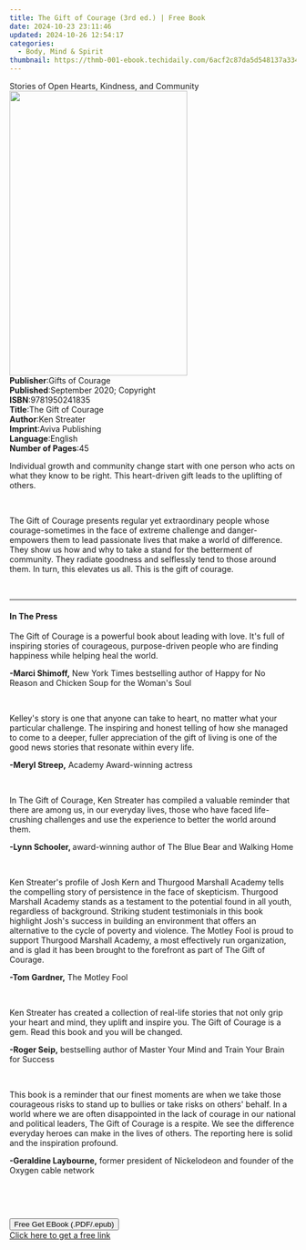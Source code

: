```yaml
---
title: The Gift of Courage (3rd ed.) | Free Book
date: 2024-10-23 23:11:46
updated: 2024-10-26 12:54:17
categories:
  - Body, Mind & Spirit
thumbnail: https://thmb-001-ebook.techidaily.com/6acf2c87da5d548137a3349afa278ecfff1d045056ace14a4992cbb3755aca40.jpg
---
```

<main id="book-container">
  <div class="flex flex-col">
    <div class="book-brief flex-1 py-6 px-4 sm:p-6 md:py-10 md:px-8">
      <!-- brief-->
      <div class="book-brief-main">
        Stories of Open Hearts, Kindness, and Community
      </div>
    </div>
    <div
      class="book-meta-info flex-1 grid gap-4 col-start-1 col-end-3 row-start-1 sm:mb-6 sm:grid-cols-4 lg:gap-6 lg:col-start-2 lg:row-end-6 lg:row-span-6 lg:mb-0"
    >
      <div
        class="book-meta-info-left place-content-center mt-4 p-4 text-sm leading-6 col-start-2 col-span-2 dark:text-slate-400"
      >
        <img
          class="w-full h-500 object-cover rounded-lg sm:h-255 sm:col-span-2 lg:col-span-full"
          src="https://img-001-ebook.techidaily.com/c605701d29ebc7d26d83dbad00978207eaf4c26357a36b861e60a8b8af7daa22.jpg"
          alt=""
          width="312"
          height="500"
        />
      </div>
      <div
        class="book-meta-info-right mt-2 col-start-1 row-start-2 col-span-3 self-center"
      >
        <!-- meta data  -->
        <div class="flex flex-col px-4 md:px-8">
          <div class="flex-1">
            <strong>Publisher</strong>:<span class="px-2"
              >Gifts of Courage</span
            >
          </div>
          <div class="flex-1">
            <strong>Published</strong>:<span class="px-2"
              >September 2020; Copyright</span
            >
          </div>
          <div class="flex-1">
            <strong>ISBN</strong>:<span class="px-2">9781950241835</span>
          </div>
          <div class="flex-1">
            <strong>Title</strong>:<span class="px-2">The Gift of Courage</span>
          </div>
          <div class="flex-1">
            <strong>Author</strong>:<span class="px-2">Ken Streater</span>
          </div>
          <div class="flex-1">
            <strong>Imprint</strong>:<span class="px-2">Aviva Publishing</span>
          </div>
          <div class="flex-1">
            <strong>Language</strong>:<span class="px-2">English</span>
          </div>
          <div class="flex-1">
            <strong>Number of Pages</strong>:<span class="px-2">45</span>
          </div>
        </div>
      </div>
    </div>
    <div class="book-description flex-1 py-6 px-4 sm:p-6 md:py-10 md:px-8">
      <div class="book-description-main">
        <div accordion-content="" id="description">
          <p class="ql-align-justify">
            Individual growth and community change start with one person who
            acts on what they know to be right. This heart-driven gift leads to
            the uplifting of others.
          </p>
          <p class="ql-align-justify"><br /></p>
          <p class="ql-align-justify">
            The Gift of Courage presents regular yet extraordinary people whose
            courage-sometimes in the face of extreme challenge and
            danger-empowers them to lead passionate lives that make a world of
            difference. They show us how and why to take a stand for the
            betterment of community. They radiate goodness and selflessly tend
            to those around them. In turn, this elevates us all. This is the
            gift of courage.
          </p>
          <p><br /></p>
        </div>
      </div>
    </div>
    <div class="book-excerpts flex-1 py-6 px-4 sm:p-6 md:py-10 md:px-8">
      <!-- excerpts-->
      <div class="book-excerpts-main">
        <hr />
        <h4 class="placeholder placeholder-heading">
          <span>In The Press</span>
        </h4>
        <p></p>
        <p class="ql-align-justify">
          The Gift of Courage is a powerful book about leading with love. It's
          full of inspiring stories of courageous, purpose-driven people who are
          finding happiness while helping heal the world.&nbsp;
        </p>
        <p class="ql-align-justify">
          <strong>-Marci Shimoff,</strong>&nbsp;New York Times&nbsp;bestselling
          author of&nbsp;Happy for No Reason&nbsp;and&nbsp;Chicken Soup for the
          Woman's Soul&nbsp;&nbsp;&nbsp;
        </p>
        <p class="ql-align-justify"><br /></p>
        <p class="ql-align-justify">
          Kelley's story is one that anyone can take to heart, no matter what
          your particular challenge. The inspiring and honest telling of how she
          managed to come to a deeper, fuller appreciation of the gift of living
          is one of the good news stories that resonate within every life.&nbsp;
        </p>
        <p class="ql-align-justify">
          <strong>-Meryl Streep,</strong> Academy Award-winning actress
        </p>
        <p class="ql-align-right"><br /></p>
        <p class="ql-align-justify">
          In The Gift of Courage, Ken Streater has compiled a valuable reminder
          that there are among us, in our everyday lives, those who have faced
          life-crushing challenges and use the experience to better the world
          around them.
        </p>
        <p class="ql-align-justify">
          <strong>-Lynn Schooler, </strong>award-winning author of The Blue Bear
          and Walking Home
        </p>
        <p class="ql-align-justify"><br /></p>
        <p class="ql-align-justify">
          Ken Streater's profile of Josh Kern and Thurgood Marshall Academy
          tells the compelling story of persistence in the face of skepticism.
          Thurgood Marshall Academy stands as a testament to the potential found
          in all youth, regardless of background. Striking student testimonials
          in this book highlight Josh's success in building an environment that
          offers an alternative to the cycle of poverty and violence. The Motley
          Fool is proud to support Thurgood Marshall Academy, a most effectively
          run organization, and is glad it has been brought to the forefront as
          part of The Gift of Courage.
        </p>
        <p class="ql-align-justify">
          <strong>-Tom Gardner,</strong> The Motley Fool
        </p>
        <p class="ql-align-right"><br /></p>
        <p class="ql-align-justify">
          Ken Streater has created a collection of real-life stories that not
          only grip your heart and mind, they uplift and inspire you. The Gift
          of Courage is a gem. Read this book and you will be changed.
        </p>
        <p class="ql-align-justify">
          <strong>-Roger Seip,</strong>&nbsp;bestselling author of Master Your
          Mind and&nbsp;Train Your Brain for Success
        </p>
        <p class="ql-align-justify"><br /></p>
        <p class="ql-align-justify">
          This book is a reminder that our finest moments are when we take those
          courageous risks to stand up to bullies or take risks on others'
          behalf. In a world where we are often disappointed in the lack of
          courage in our national and political leaders, The Gift of Courage is
          a respite. We see the difference everyday heroes can make in the lives
          of others. The reporting here is solid and the inspiration
          profound.&nbsp;
        </p>
        <p class="ql-align-justify">
          <strong>-Geraldine Laybourne,</strong> former president of Nickelodeon
          and founder of the Oxygen cable network
        </p>
        <p><br /></p>
        <p><br /></p>
        <p></p>
      </div>
    </div>
    <div
      class="book-about-author flex-1 py-6 px-4 sm:p-6 md:py-10 md:px-8"
    ></div>
    <div class="book-free-get flex-1 py-6 px-4 sm:p-6 md:py-10 md:px-8">
      <button
        id="btn-free-get"
        class="bg-blue-500 hover:bg-blue-700 text-white font-bold py-2 px-4 rounded"
      >
        Free Get EBook (.PDF/.epub)
      </button>
      <div id="countdown-display" class="px-2 text-lg mt-2"></div>
      <a
        id="free-link"
        class="hidden bg-blue-500 hover:bg-blue-700 text-white font-bold py-2 px-4 rounded"
        href="https://www.ebooks.com/en-us/book/210127143/the-gift-of-courage/ken-streater/"
        target="_blank"
        >Click here to get a free link</a
      >
    </div>
    <script>
      let countdownTime = 0;
      let countdownInterval = null;
      document
        .getElementById('btn-free-get')
        .addEventListener('click', startCountdown);
      function startCountdown() {
        countdownTime = new Date().getTime() + 60000 * 3;
        countdownInterval = setInterval(updateCountdown, 1000);
        document.getElementById('btn-free-get').disabled = true;
        document
          .getElementById('btn-free-get')
          .classList.add('bg-gray-500', 'cursor-not-allowed');
      }
      function updateCountdown() {
        let currentTime = new Date().getTime();
        let timeLeft = countdownTime - currentTime;
        let secondsLeft = Math.floor(timeLeft / 1000);
        document.getElementById('countdown-display').innerHTML =
          `Remaining time: ${secondsLeft} seconds.`;
        if (secondsLeft <= 0) {
          clearInterval(countdownInterval);
          document.getElementById('btn-free-get').classList.add('hidden');
          document.getElementById('free-link').classList.remove('hidden');
          document.getElementById('countdown-display').innerHTML = '';
        }
      }
    </script>
  </div>
</main>
